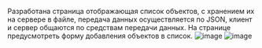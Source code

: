 Разработана страница отображающая список объектов, с хранением их на сервере в файле, передача данных осуществляется по JSON, клиент и сервер общаются по средствам передачи данных. На странице предусмотреть форму добавления объектов в список.
![image](https://github.com/user-attachments/assets/2d761644-8a68-404c-bb7e-fd846381a6b3)
![image](https://github.com/user-attachments/assets/06cefcbe-80bc-4a35-ba7c-ef4bbe7086b8)
